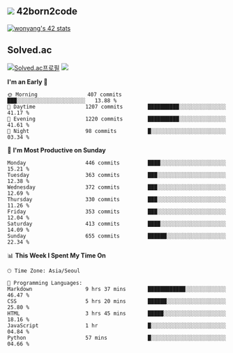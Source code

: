 
## <img src="https://img.shields.io/badge/-000000?style=flat&logo=42&logoColor=white"> 42born2code
<!--[![wonyang's 42 stats](https://badge42.vercel.app/api/v2/cl5nhe5b6007809kydha7ht42/stats?cursusId=21&coalitionId=88)](https://profile.intra.42.fr/users/wonyang)-->

[![wonyang's 42 stats](https://badge.mediaplus.ma/starryblue/wonyang?1337Badge=off&UM6P=off)](https://github.com/oakoudad/badge42)

## Solved.ac
[![Solved.ac프로필](http://mazassumnida.wtf/api/v2/generate_badge?boj=bennyws)](https://solved.ac/bennyws)
<a href="https://solved.ac/bennyws"><img src="http://mazandi.herokuapp.com/api?handle=bennyws&theme=cold"/></a>

<!--START_SECTION:waka-->
**I'm an Early 🐤** 

```text
🌞 Morning                407 commits         ███░░░░░░░░░░░░░░░░░░░░░░   13.88 % 
🌆 Daytime                1207 commits        ██████████░░░░░░░░░░░░░░░   41.17 % 
🌃 Evening                1220 commits        ██████████░░░░░░░░░░░░░░░   41.61 % 
🌙 Night                  98 commits          █░░░░░░░░░░░░░░░░░░░░░░░░   03.34 % 
```
📅 **I'm Most Productive on Sunday** 

```text
Monday                   446 commits         ████░░░░░░░░░░░░░░░░░░░░░   15.21 % 
Tuesday                  363 commits         ███░░░░░░░░░░░░░░░░░░░░░░   12.38 % 
Wednesday                372 commits         ███░░░░░░░░░░░░░░░░░░░░░░   12.69 % 
Thursday                 330 commits         ███░░░░░░░░░░░░░░░░░░░░░░   11.26 % 
Friday                   353 commits         ███░░░░░░░░░░░░░░░░░░░░░░   12.04 % 
Saturday                 413 commits         ████░░░░░░░░░░░░░░░░░░░░░   14.09 % 
Sunday                   655 commits         ██████░░░░░░░░░░░░░░░░░░░   22.34 % 
```


📊 **This Week I Spent My Time On** 

```text
🕑︎ Time Zone: Asia/Seoul

💬 Programming Languages: 
Markdown                 9 hrs 37 mins       ████████████░░░░░░░░░░░░░   46.47 % 
CSS                      5 hrs 20 mins       ██████░░░░░░░░░░░░░░░░░░░   25.80 % 
HTML                     3 hrs 45 mins       █████░░░░░░░░░░░░░░░░░░░░   18.16 % 
JavaScript               1 hr                █░░░░░░░░░░░░░░░░░░░░░░░░   04.84 % 
Python                   57 mins             █░░░░░░░░░░░░░░░░░░░░░░░░   04.66 % 
```


<!--END_SECTION:waka-->
